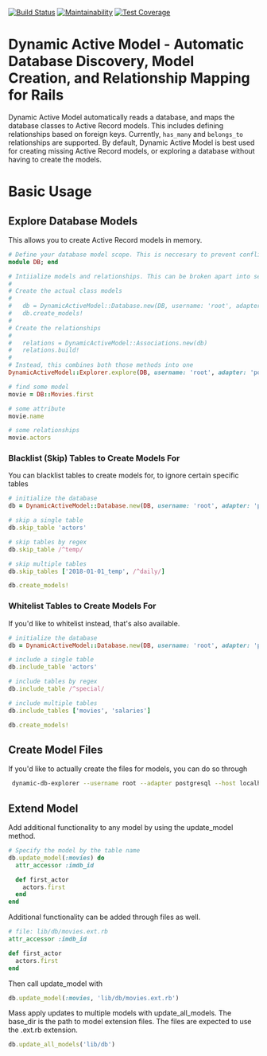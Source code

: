 [![Build Status](https://travis-ci.com/dougyouch/dynamic-active-model.svg?branch=master)](https://travis-ci.com/dougyouch/dynamic-active-model)
[![Maintainability](https://api.codeclimate.com/v1/badges/76f5bdfc2d2ca28514c6/maintainability)](https://codeclimate.com/github/dougyouch/dynamic-active-model/maintainability)
[![Test Coverage](https://api.codeclimate.com/v1/badges/76f5bdfc2d2ca28514c6/test_coverage)](https://codeclimate.com/github/dougyouch/dynamic-active-model/test_coverage)

# Dynamic Active Model - Automatic Database Discovery, Model Creation, and Relationship Mapping for Rails

Dynamic Active Model automatically reads a database, and maps the database classes to Active Record models. This includes defining relationships based on foreign keys. Currently, `has_many` and `belongs_to` relationships are supported. By default, Dynamic Active Model is best used for creating missing Active Record models, or exploring a database without having to create the models.

# Basic Usage

## Explore Database Models
This allows you to create Active Record models in memory.

```ruby
# Define your database model scope. This is neccesary to prevent conflicts.
module DB; end

# Intiialize models and relationships. This can be broken apart into separate calls if you'd like.
#
# Create the actual class models
#
#   db = DynamicActiveModel::Database.new(DB, username: 'root', adapter: 'postgresql', database: 'rails_development', password: 'password')
#   db.create_models!
#
# Create the relationships
#
#   relations = DynamicActiveModel::Associations.new(db)
#   relations.build!
#
# Instead, this combines both those methods into one
DynamicActiveModel::Explorer.explore(DB, username: 'root', adapter: 'postgresql', database: 'rails_development', password: 'password')

# find some model
movie = DB::Movies.first

# some attribute
movie.name

# some relationships
movie.actors
```

### Blacklist (Skip) Tables to Create Models For
You can blacklist tables to create models for, to ignore certain specific tables

```ruby
# initialize the database
db = DynamicActiveModel::Database.new(DB, username: 'root', adapter: 'postgresql', database: 'rails_development', password: 'password')

# skip a single table
db.skip_table 'actors'

# skip tables by regex
db.skip_table /^temp/

# skip multiple tables
db.skip_tables ['2018-01-01_temp', /^daily/]

db.create_models!
```

### Whitelist Tables to Create Models For
If you'd like to whitelist instead, that's also available.

```ruby
# initialize the database
db = DynamicActiveModel::Database.new(DB, username: 'root', adapter: 'postgresql', database: 'rails_development', password: 'password')

# include a single table
db.include_table 'actors'

# include tables by regex
db.include_table /^special/

# include multiple tables
db.include_tables ['movies', 'salaries']

db.create_models!
```

## Create Model Files
If you'd like to actually create the files for models, you can do so through

```bash
 dynamic-db-explorer --username root --adapter postgresql --host localhost --database rails_development --password password --create-class-files /path/to/folder/for/model/files
 ```

## Extend Model
Add additional functionality to any model by using the update_model method.

```ruby
# Specify the model by the table name
db.update_model(:movies) do
  attr_accessor :imdb_id

  def first_actor
    actors.first
  end
end
```
Additional functionality can be added through files as well.
```ruby
# file: lib/db/movies.ext.rb
attr_accessor :imdb_id

def first_actor
  actors.first
end
```
Then call update_model with
```ruby
db.update_model(:movies, 'lib/db/movies.ext.rb')
```

Mass apply updates to multiple models with update_all_models.  The base_dir is the path to model extension files.  The files are expected to use the .ext.rb extension.
```ruby
db.update_all_models('lib/db')
```
